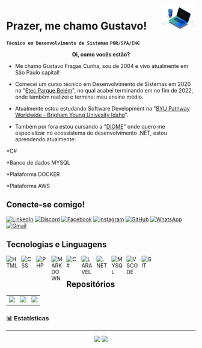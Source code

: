 <img src="https://raw.githubusercontent.com/090Raphael/imagens/86227742a4942ef2d095bfb6e68ad9767f208ef9/imagens/ilustra%C3%A7%C3%A3o%20de%20computador%202.png" alt="ilustração de um computador" min-width="400px" max-width="400" width="90px" align="right">

# Prazer, me chamo Gustavo!
**`Técnico em Desenvolvimento de Sistemas`**
**`POR/SPA/ENG`**
<p align="center"> <strong>Oi, como vocês estão?</strong><p>

- Me chamo Gustavo Fragas Cunha, sou de 2004 e vivo atualmente em São Paulo capital! 

- Comecei um curso técnico em Desenvolvimento de Sistemas em 2020 na "[Etec Parque Belém](https://etecparquebelem.cps.sp.gov.br)", no qual acabei terminando em no fim de 2022, onde também realizei e terminei meu ensino médio. 

- Atualmente estou estudando Software Development na "[BYU Pathway Worldwide - Brigham Young Univesity Idaho](https://www.byupathway.edu)".

- Também por fora estou cursando a "[DIOME](https://www.dio.me)" onde quero me especializar no ecossistema de desenvolvimento .NET, estou aprendendo atualmente:

*C#

*Banco de dados MYSQL

*Plataforma DOCKER

*Plataforma AWS







 

## Conecte-se comigo!
[![LinkedIn](https://img.shields.io/badge/LinkedIn-0077B5?style=for-the-badge&logo=linkedin&logoColor=white)](https://www.linkedin.com/in/gustavofragascunha/)
[![Discord](https://img.shields.io/badge/Discord-7289DA?style=for-the-badge&logo=discord&logoColor=white)](https://discord.com/channels/@Gustavinho/)
[![Facebook](https://img.shields.io/badge/Facebook-1877F2?style=for-the-badge&logo=facebook&logoColor=white)](https://www.facebook.com/gustavofragas.cunha/)
[![Instagram](https://img.shields.io/badge/-Instagram-%23E4405F?style=for-the-badge&logo=instagram&logoColor=white)](https://www.instagram.com/fragas_gustavo/)
[![GitHub](https://img.shields.io/badge/GitHub-100000?style=for-the-badge&logo=github&logoColor=white)](https://github.com/GustavoFragas)
[![WhatsApp](https://img.shields.io/badge/WhatsApp-25D366?style=for-the-badge&logo=whatsapp&logoColor=white)](https://wa.me/55+11+980192710)
[![Gmail](https://img.shields.io/badge/Gmail-333333?style=for-the-badge&logo=gmail&logoColor=red)](mailto:gustavofragascunha@gmail.com)
  

  ## Tecnologias e Linguagens
  
<img 
    align="left"
    alt="HTML"
    title="HTML"
    width="30px"
    style="padding-right: 10px;"
src="https://cdn.jsdelivr.net/gh/devicons/devicon@latest/icons/html5/html5-original.svg" />
<img 
    align="left"
    alt="CSS"
    title="CSS"
    width="30px"
    style="padding-right: 10px;"
src="https://cdn.jsdelivr.net/gh/devicons/devicon@latest/icons/css3/css3-original.svg" />
<img 
    align="left"
    alt="PHP"
    title="PHP"
    width="30px"
    style="padding-right: 10px;"
src="https://cdn.jsdelivr.net/gh/devicons/devicon@latest/icons/php/php-original.svg" />
<img 
    align="left"
    alt="MARKDOWN"
    title="MARKDOWN"
    width="30px"
    style="padding-right: 10px;"
src="https://cdn.jsdelivr.net/gh/devicons/devicon@latest/icons/markdown/markdown-original.svg" />
<img 
    align="left"
    alt="C#"
    title="C#"
    width="30px"
    style="padding-right: 10px;"
src="https://cdn.jsdelivr.net/gh/devicons/devicon@latest/icons/csharp/csharp-original.svg" />
<img 
    align="left"
    alt="LARAVEL"
    title="LARAVEL"
    width="30px"
    style="padding-right: 10px;"
src="https://cdn.jsdelivr.net/gh/devicons/devicon@latest/icons/laravel/laravel-original.svg" />
<img 
    align="left"
    alt=".NET"
    title=".NET"
    width="30px"
    style="padding-right: 10px;"
src="https://cdn.jsdelivr.net/gh/devicons/devicon@latest/icons/dotnetcore/dotnetcore-original.svg" />
<img 
    align="left"
    alt="MYSQL"
    title="MYSQL"
    width="30px"
    style="padding-right: 10px;"
src="https://cdn.jsdelivr.net/gh/devicons/devicon@latest/icons/mysql/mysql-original-wordmark.svg" />
<img 
    align="left"
    alt="VSCODE"
    title="VSCODE"
    width="30px"
    style="padding-right: 10px;"
src="https://cdn.jsdelivr.net/gh/devicons/devicon@latest/icons/vscode/vscode-original.svg" />
<img 
    align="left"
    alt="GIT"
    title="GIT"
    width="30px"
    style="padding-right: 10px;"
src="https://cdn.jsdelivr.net/gh/devicons/devicon@latest/icons/git/git-original.svg" />

<br>
<br>





## Repositórios

<table>
  <tr>
    <td>
      <a href="https://github.com/GustavoFragas/wdd130">
        <img src="https://github-readme-stats.vercel.app/api/pin/?username=GustavoFragas&repo=wdd130&bg_color=000&border_color=30A3DC&show_icons=true&icon_color=30A3DC&title_color=E94D5F&text_color=FFF" />
      </a>
    </td>
    <td>
      <a href="https://github.com/GustavoFragas/dio-lab-open-source">
        <img src="https://github-readme-stats.vercel.app/api/pin/?username=GustavoFragas&repo=dio-lab-open-source&bg_color=000&border_color=30A3DC&show_icons=true&icon_color=30A3DC&title_color=E94D5F&text_color=FFF" />
      </a>
    </td>
    <td>
      <a href="https://github.com/GustavoFragas/basicoDoCsharp">
        <img src="https://github-readme-stats.vercel.app/api/pin/?username=GustavoFragas&repo=basicoDoCsharp&bg_color=000&border_color=30A3DC&show_icons=true&icon_color=30A3DC&title_color=E94D5F&text_color=FFF" />
      </a>
    </td>
  </tr>
</table>


<h3>📊 Estatísticas</h3>

---

<p align="center">
  <img src="https://github-readme-stats.vercel.app/api?username=GustavoFragas&show_icons=true&theme=tokyonight&include_all_commits=true&locale=pt-br" width="48%">
  <img src="https://github-readme-stats.vercel.app/api/top-langs/?username=GustavoFragas&theme=tokyonight&layout=compact&custom_title=Tecnologias&langs_count=9" width="48%">
</p>




